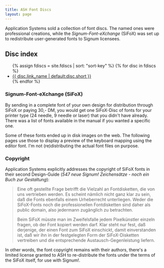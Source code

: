 ```yaml
---
title: ASH Font Discs
layout: page
---
```


Application Systems sold a collection of font discs. The named ones were
professional creations, while the *Signum-Font-eXchange* (SiFoX) was set
up to redistribute user-generated fonts to Signum licensees.

## Disc index

<ul>
{% assign fdiscs = site.fdiscs | sort: "sort-key" %}
{% for disc in fdiscs %}
<li><a href="{{ disc.url | relative_url }}">{{ disc.link_name | default:disc.short }}</a></li>
{% endfor %}
</ul>

### Signum-Font-eXchange (SiFoX)

By sending in a complete font of your own design for distribution through
SiFoX or paying 30,- DM, you would get one SiFoX-Disc of fonts for your
printer type (24 needle, 9 needle or laser) that you didn't have already.
There was a list of fonts available in the manual if you wanted a specific
one.

Some of these fonts ended up in disk images on the web. The following
pages use those to display a preview of the keyboard mapping using the
editor font. I'm not (re)distributing the actual font files on purpose.

### Copyright

Application Systems explicitly addresses the copyright of SiFoX fonts in
their second Design-Guide (*547 neue Signum! Zeichensätze - noch ein
Buch zur Gestaltung*):

> Eine oft gestellte Frage betrifft die Vielzahl an Fontdisketten, die
> von uns vertrieben werden. Es scheint nämlich nicht ganz klar zu sein,
> daß die Fonts ebenfalls einem Urheberrecht unterliegen. Weder die
> SiFoX-Fonts noch die professionellen Fontdisketten sind daher als
> public domain, also jedermann zugänglich zu betrachten.
> 
> Beim SiFoX müsste man im Zweifelsfalle jedem Pixelkünstler einzeln
> fragen, ob der Font kopiert werden darf. Klar steht nur fest, daß
> derjenige, der einen Font zum SiFoX einschickt, damit einverstanden
> ist, daß wir ihn in der festgelegten Form der SiFoX-Disketten
> vertreiben und die entsprechende Austausch-Gegenleistung liefern.

In other words, the font copyright remains with their authors, there's
a limited license granted to ASH to re-distribute the fonts under the
terms of the SiFoX itself, for use with Signum!.
